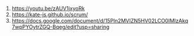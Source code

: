1. https://youtu.be/zAUV1jxyoRk
2. https://kate-js.github.io/scrum/
3. https://docs.google.com/document/d/15PIn2MVIZN5HV02LCO0IMIzAkq7wpPYOytrZGQ-Bqeg/edit?usp=sharing
